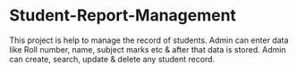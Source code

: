 # Student-Report-Management
This project is help to manage the record of students.
Admin can enter data like Roll number, name, subject marks etc & after that  data is stored.
Admin can create, search, update & delete any student record.
